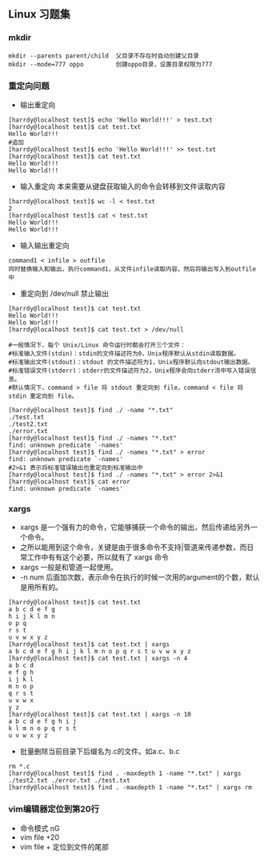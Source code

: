 ## Linux 习题集
### mkdir
```shell
mkdir --parents parent/child  父目录不存在时自动创建父目录
mkdir --mode=777 oppo         创建oppo目录，设置目录权限为777
```
### 重定向问题
* 输出重定向
```shell
[harrdy@localhost test]$ echo 'Hello World!!!' > test.txt
[harrdy@localhost test]$ cat test.txt
Hello World!!!
#追加
[harrdy@localhost test]$ echo 'Hello World!!!' >> test.txt
[harrdy@localhost test]$ cat test.txt
Hello World!!!
Hello World!!!
```
* 输入重定向 本来需要从键盘获取输入的命令会转移到文件读取内容
```shell
[harrdy@localhost test]$ wc -l < test.txt
2
[harrdy@localhost test]$ cat < test.txt
Hello World!!!
Hello World!!!
```
* 输入输出重定向
```
command1 < infile > outfile
同时替换输入和输出，执行command1，从文件infile读取内容，然后将输出写入到outfile中
```
* 重定向到 /dev/null 禁止输出
```shell
[harrdy@localhost test]$ cat test.txt
Hello World!!!
Hello World!!!
[harrdy@localhost test]$ cat test.txt > /dev/null 
```
```shell
#一般情况下，每个 Unix/Linux 命令运行时都会打开三个文件：
#标准输入文件(stdin)：stdin的文件描述符为0，Unix程序默认从stdin读取数据。
#标准输出文件(stdout)：stdout 的文件描述符为1，Unix程序默认向stdout输出数据。
#标准错误文件(stderr)：stderr的文件描述符为2，Unix程序会向stderr流中写入错误信息。
#默认情况下，command > file 将 stdout 重定向到 file，command < file 将stdin 重定向到 file。

[harrdy@localhost test]$ find ./ -name "*.txt" 
./test.txt
./test2.txt
./error.txt
[harrdy@localhost test]$ find ./ -names "*.txt" 
find: unknown predicate `-names'
[harrdy@localhost test]$ find ./ -names "*.txt" > error
find: unknown predicate `-names'
#2>&1 表示将标准错误输出也重定向到标准输出中
[harrdy@localhost test]$ find ./ -names "*.txt" > error 2>&1
[harrdy@localhost test]$ cat error
find: unknown predicate `-names'
```
### xargs
* xargs 是一个强有力的命令，它能够捕获一个命令的输出，然后传递给另外一个命令。
* 之所以能用到这个命令，关键是由于很多命令不支持|管道来传递参数，而日常工作中有有这个必要，所以就有了 xargs 命令
* xargs 一般是和管道一起使用。
* -n num 后面加次数，表示命令在执行的时候一次用的argument的个数，默认是用所有的。
```shell
[harrdy@localhost test]$ cat test.txt 
a b c d e f g
h i j k l m n
o p q
r s t
u v w x y z
[harrdy@localhost test]$ cat test.txt | xargs 
a b c d e f g h i j k l m n o p q r s t u v w x y z
[harrdy@localhost test]$ cat test.txt | xargs -n 4
a b c d
e f g h
i j k l
m n o p
q r s t
u v w x
y z
[harrdy@localhost test]$ cat test.txt | xargs -n 10
a b c d e f g h i j
k l m n o p q r s t
u v w x y z
```
* 批量删除当前目录下后缀名为.c的文件。如a.c、b.c
```shell
rm *.c
[harrdy@localhost test]$ find . -maxdepth 1 -name "*.txt" | xargs
./test2.txt ./error.txt ./test.txt
[harrdy@localhost test]$ find . -maxdepth 1 -name "*.txt" | xargs rm
```
### vim编辑器定位到第20行
* 命令模式 nG
* vim file +20
* vim file + 定位到文件的尾部